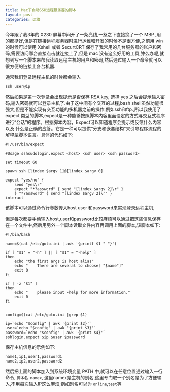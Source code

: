 ```yaml
---
title: Mac下自动SSH远程服务器的脚本
layout: post
categories: 运维
---
```


今年跟了我3年的 X230 屏幕中间开了一条亮线,一怒之下直接换了一个 MBP ,用的都挺好,但是在链接远程服务器时进行运维和开发的时候不是很方便,之前用 win 的时候可以使用 Xshell 或者 SecurtCRT 保存了我常用的几台服务器的账户和密码,需要访问哪台直接点击就连接上了,但是 mac 没有这么好用的工具,肿么办呢,就想到写一个脚本来帮我读取远程主机的用户和密码,然后通过输入一个命令就可以很方便的链接上各台机器.

通常我们登录远程主机的时候都会输入 

```
ssh user@ip
```

然后如果是第一次登录会出现提示是否保存 RSA key, 选择 yes 之后会提示输入密码,输入密码就可以登录主机了.由于这中间有个交互的过程,bash shell虽然功能很强大,但是不能实现有交互功能的多机器之前的操作,例如ssh和ftp.,所以我使用了 expect 类型的脚本,expect是一种能够按照脚本内容里面设定的方式与交互式程序进行“会话”的程序。根据脚本内容，Expect可以知道程序会提示或反馈什么内容以及 什么是正确的应答。它是一种可以提供“分支和嵌套结构”来引导程序流程的解释型脚本语言。具体的代码如下:

```
#!/usr/bin/expect

#Usage sshsudologin.expect <host> <ssh user> <ssh password> 

set timeout 60

spawn ssh [lindex $argv 1]@[lindex $argv 0]

expect "yes/no" { 
	send "yes\r"
	expect "*?assword" { send "[lindex $argv 2]\r" }
	} "*?assword" { send "[lindex $argv 2]\r" }
interact
```

该脚本可以通过命令行参数传入host user 和password来实现登录远程主机,

但是每次都要手动输入host,user和password比较麻烦可以通过把这些信息保存在一个文件中,然后用另外一个脚本读取文件内容再调用上面的脚本,该脚本如下:


```
#!/bin/bash

name=$(cat /etc/goto.ini | awk '{printf $1 " "}')

if [ "$1" = "-h" ] || [ "$1" = "-help" ]
then
    echo "the first args is host alias"
    echo "    There are several to choose[ "$name"]"
    exit 0
fi

if [ -z "$1" ]
then
    echo "    please input -help for more information."
    exit 0
fi


config=$(cat /etc/goto.ini |grep $1)

ip=`echo "$config" | awk '{print $2}'`
user=`echo "$config" | awk '{print $3}'`
password=`echo "$config" | awk '{print $4}'`
sshlogin.expect $ip $user $password

```

保存主机信息的示例如下:

```
name1,ip1,user1,password1
name2,ip2,user2,password2
```

然后把上面的脚本加入到系统环境变量 PATH 中,就可以在任意位置通过输入一行命令, `脚本名 namex`, 这里namex是主机的别名,这里专门取一个别名是为了方便输入,不用每次输入IP这么麻烦,例如别名可以为 `online`,`test`等